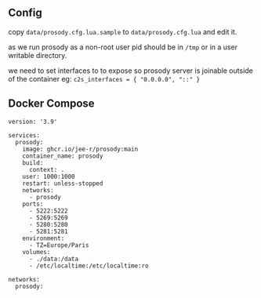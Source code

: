 ## Config

copy `data/prosody.cfg.lua.sample` to `data/prosody.cfg.lua` and edit it.

as we run prosody as a non-root user pid should be in `/tmp` or in a user writable directory.

we need to set interfaces to   to expose so prosody server is joinable outside of the container eg: `c2s_interfaces = { "0.0.0.0", "::" }`

## Docker Compose 

```
version: '3.9'

services:
  prosody:
    image: ghcr.io/jee-r/prosody:main
    container_name: prosody
    build:
      context: .
    user: 1000:1000
    restart: unless-stopped
    networks:
      - prosody
    ports:
      - 5222:5222
      - 5269:5269
      - 5280:5280
      - 5281:5281
    environment:
      - TZ=Europe/Paris
    volumes:
      - ./data:/data
      - /etc/localtime:/etc/localtime:ro
    
networks:
  prosody:
```